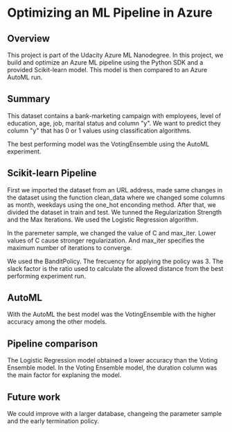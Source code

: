 # Optimizing an ML Pipeline in Azure

## Overview
This project is part of the Udacity Azure ML Nanodegree.
In this project, we build and optimize an Azure ML pipeline using the Python SDK and a provided Scikit-learn model.
This model is then compared to an Azure AutoML run.

## Summary
This dataset contains a bank-marketing campaign with employees, level of education, age, job, marital status and column "y". We want to predict they column "y" that has 0 or 1 values using classification algorithms.


The best performing model was the VotingEnsemble using the AutoML experiment.


## Scikit-learn Pipeline
First we imported the dataset from an URL address, made same changes in the dataset using the function clean_data where we changed some columns as month, weekdays using the one_hot enconding method. 
After that, we divided the dataset in train and test.
We tunned the Regularization Strength and the Max Iterations. 
We used the Logistic Regression algorithm.

In the paremeter sample, we changed the value of C and max_iter.
Lower values of C cause stronger regularization.
And max_iter specifies the maximum number of iterations to converge.


We used the BanditPolicy.
The frecuency for applying the policy was 3.
The slack factor is the ratio used to calculate the allowed distance from the best performing experiment run.

## AutoML
With the AutoML the best model was the VotingEnsemble with the higher accuracy among the other models.

## Pipeline comparison
The Logistic Regression model obtained a lower accuracy than the Voting Ensemble model.
In the Voting Ensemble model, the duration column was the main factor for explaning the model.

## Future work
We could improve with a larger database, changeing the parameter sample and the early termination policy. 


